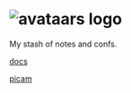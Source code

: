 # ![avataars logo](https://avataaars.io/?avatarStyle=Circle&topType=ShortHairDreads01&accessoriesType=Prescription02&hairColor=Blonde&facialHairType=BeardMedium&facialHairColor=Blonde&clotheType=CollarSweater&clotheColor=PastelBlue&eyeType=Default&eyebrowType=UpDownNatural&mouthType=Smile&skinColor=Light "Logo")

My stash of notes and confs.

[docs](./docs/)

<!-- [confs](./confs/) -->

[picam](./picam/)
